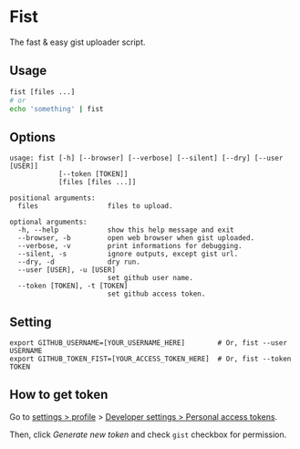 # Fist

The fast & easy gist uploader script.

## Usage

```sh
fist [files ...]
# or
echo 'something' | fist
```

## Options

```
usage: fist [-h] [--browser] [--verbose] [--silent] [--dry] [--user [USER]]
            [--token [TOKEN]]
            [files [files ...]]

positional arguments:
  files                 files to upload.

optional arguments:
  -h, --help            show this help message and exit
  --browser, -b         open web browser when gist uploaded.
  --verbose, -v         print informations for debugging.
  --silent, -s          ignore outputs, except gist url.
  --dry, -d             dry run.
  --user [USER], -u [USER]
                        set github user name.
  --token [TOKEN], -t [TOKEN]
                        set github access token.
```


## Setting

```
export GITHUB_USERNAME=[YOUR_USERNAME_HERE]        # Or, fist --user USERNAME
export GITHUB_TOKEN_FIST=[YOUR_ACCESS_TOKEN_HERE]  # Or, fist --token TOKEN
```


## How to get token

Go to [settings > profile](https://github.com/settings/profile) > [Developer settings > Personal access tokens](https://github.com/settings/apps).

Then, click *Generate new token* and check `gist` checkbox for permission.
